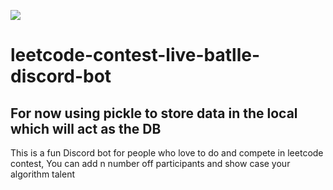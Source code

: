 <img src="https://media.discordapp.net/attachments/615533501411885058/899265428981973002/unknown.png"></img>
# leetcode-contest-live-batlle-discord-bot

## For now using pickle to store data in the local which will act as the DB

This is a fun Discord bot for people who love to do and compete in leetcode contest, 
You can add n number off participants and show case your algorithm talent
